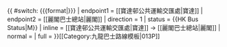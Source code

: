 {{ #switch: {{{format|}}}
  | endpoint1 = [[寶達邨公共運輸交匯處|寶達]]
  | endpoint2 = [[麗閣巴士總站|麗閣]]
  | direction = 1
  | status = {{HK Bus Status|M}}
  | inline = [[寶達邨公共運輸交匯處|寶達]] → [[麗閣巴士總站|麗閣]]
  | normal =
  | full =
}}<noinclude>[[Category:九龍巴士路線模板|013P]]</noinclude>